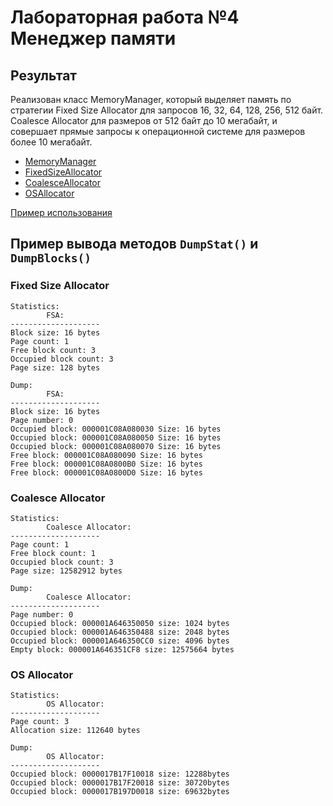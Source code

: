 # Лабораторная работа №4 Менеджер памяти

## Результат

Реализован класс MemoryManager, который выделяет память по стратегии Fixed Size Allocator для запросов 16, 32, 64, 128, 256, 512 байт. Coalesce Allocator для размеров от 512 байт до 10 мегабайт, и совершает прямые запросы к операционной системе для размеров более 10 мегабайт.

- [MemoryManager](./MemoryManager.hpp)
- [FixedSizeAllocator](./FixedAllocator.hpp)
- [CoalesceAllocator](./CoalesceAllocator.hpp)
- [OSAllocator](./HugeAllocator.hpp)

[Пример использования](./main.cpp)

## Пример вывода методов `DumpStat()` и `DumpBlocks()`

### Fixed Size Allocator

```
Statistics:
        FSA:
--------------------
Block size: 16 bytes
Page count: 1
Free block count: 3
Occupied block count: 3
Page size: 128 bytes

Dump:
        FSA:
--------------------
Block size: 16 bytes
Page number: 0
Occupied block: 000001C08A080030 Size: 16 bytes
Occupied block: 000001C08A080050 Size: 16 bytes
Occupied block: 000001C08A080070 Size: 16 bytes
Free block: 000001C08A080090 Size: 16 bytes
Free block: 000001C08A0800B0 Size: 16 bytes
Free block: 000001C08A0800D0 Size: 16 bytes
```

### Coalesce Allocator

```
Statistics:
        Coalesce Allocator:
--------------------
Page count: 1
Free block count: 1
Occupied block count: 3
Page size: 12582912 bytes

Dump:
        Coalesce Allocator:
--------------------
Page number: 0
Occupied block: 000001A646350050 size: 1024 bytes
Occupied block: 000001A646350488 size: 2048 bytes
Occupied block: 000001A646350CC0 size: 4096 bytes
Empty block: 000001A646351CF8 size: 12575664 bytes
```

### OS Allocator

```
Statistics:
        OS Allocator:
--------------------
Page count: 3
Allocation size: 112640 bytes

Dump:
        OS Allocator:
--------------------
Occupied block: 0000017B17F10018 size: 12288bytes
Occupied block: 0000017B17F20018 size: 30720bytes
Occupied block: 0000017B197D0018 size: 69632bytes
```
